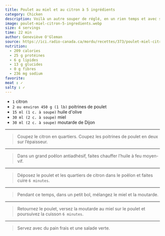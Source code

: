 ```yaml
---
title: Poulet au miel et au citron à 5 ingrédients
category: Chicken
description: Voilà un autre souper de réglé, en un rien temps et avec seulement 5 ingrédients!
image: poulet-miel-citron-5-ingredients.webp
size: 4 servings
time: 22 min
author: Geneviève O'Gleman
source: https://ici.radio-canada.ca/mordu/recettes/373/poulet-miel-citron-5-ingredients
nutrition:
  - 209 calories
  - 25 g protéines
  - 6 g lipides
  - 13 g glucides
  - 0 g fibres
  - 236 mg sodium
favorite: 
meat : ✓
salty : ✓
---
```


* `1` citron
* `2 ou environ 450 g (1 lb)` poitrines de poulet
* `15 ml (1 c. à soupe)` huile d'olive
* `30 ml (2 c. à soupe)` miel
* `30 ml (2 c. à soupe)` moutarde de Dijon

---

> Coupez le citron en quartiers. Coupez les poitrines de poulet en deux sur l’épaisseur.

---

> Dans un grand poêlon antiadhésif, faites chauffer l’huile à feu moyen-vif.

---

> Déposez le poulet et les quartiers de citron dans le poêlon et faites cuire `6 minutes`.

---

> Pendant ce temps, dans un petit bol, mélangez le miel et la moutarde.

---

> Retournez le poulet, versez la moutarde au miel sur le poulet et poursuivez la cuisson `6 minutes`.

---

> Servez avec du pain frais et une salade verte.
